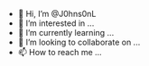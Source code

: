 - 👋 Hi, I’m @J0hns0nL
- 👀 I’m interested in ...
- 🌱 I’m currently learning ...
- 💞️ I’m looking to collaborate on ...
- 📫 How to reach me ...

<!---
J0hns0nL/J0hns0nL is a ✨ special ✨ repository because its `README.md` (this file) appears on your GitHub profile.
You can click the Preview link to take a look at your changes.
--->
